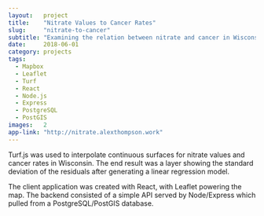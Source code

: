 ```yaml
---
layout:   project
title:    "Nitrate Values to Cancer Rates"
slug:     "nitrate-to-cancer"
subtitle: "Examining the relation between nitrate and cancer in Wisconsin"
date:     2018-06-01
category: projects
tags:
  - Mapbox
  - Leaflet
  - Turf
  - React
  - Node.js
  - Express
  - PostgreSQL
  - PostGIS
images:   2
app-link: "http://nitrate.alexthompson.work"
---
```

Turf.js was used to interpolate continuous surfaces for nitrate values and cancer rates in Wisconsin. The end result was a layer showing the standard deviation of the residuals after generating a linear regression model. 

The client application was created with React, with Leaflet powering the map. The backend consisted of a simple API served by Node/Express which pulled from a PostgreSQL/PostGIS database.